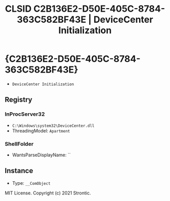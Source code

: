 ﻿---
title: "CLSID C2B136E2-D50E-405C-8784-363C582BF43E | DeviceCenter Initialization"
excerpt: What is COM-Object CLSID C2B136E2-D50E-405C-8784-363C582BF43E?
---

# {C2B136E2-D50E-405C-8784-363C582BF43E}

* `DeviceCenter Initialization`

## Registry


### InProcServer32

* `C:\Windows\system32\DeviceCenter.dll`
* ThreadingModel: `Apartment`

### ShellFolder

* WantsParseDisplayName: ``

## Instance

* Type: `__ComObject`

MIT License. Copyright (c) 2021 Strontic.


